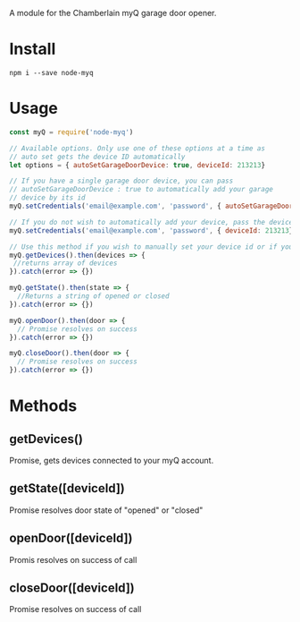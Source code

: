 A module for the Chamberlain myQ garage door opener.

# Install

`npm i --save node-myq`

# Usage

```javascript
const myQ = require('node-myq')

// Available options. Only use one of these options at a time as 
// auto set gets the device ID automatically
let options = { autoSetGarageDoorDevice: true, deviceId: 213213}

// If you have a single garage door device, you can pass 
// autoSetGarageDoorDevice : true to automatically add your garage 
// device by its id
myQ.setCredentials('email@example.com', 'password', { autoSetGarageDoorDevice: true})

// If you do not wish to automatically add your device, pass the device id
myQ.setCredentials('email@example.com', 'password', { deviceId: 213213})

// Use this method if you wish to manually set your device id or if you have more than one device
myQ.getDevices().then(devices => {
 //returns array of devices
}).catch(error => {})

myQ.getState().then(state => {
  //Returns a string of opened or closed
}).catch(error => {})

myQ.openDoor().then(door => {
  // Promise resolves on success
}).catch(error => {})

myQ.closeDoor().then(door => {
  // Promise resolves on success
}).catch(error => {})
```

# Methods

## getDevices()

Promise, gets devices connected to your myQ account.

## getState([deviceId])

Promise resolves door state of "opened" or "closed"

## openDoor([deviceId])

Promis resolves on success of call

## closeDoor([deviceId])

Promise resolves on success of call
